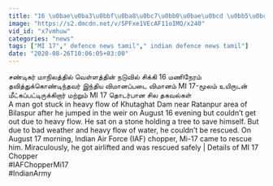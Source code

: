 ```yaml
---
title: "16 \u0bae\u0ba3\u0bbf\u0ba8\u0bc7\u0bb0\u0bae\u0bcd \u0bb5\u0bc6\u0bb3\u0bcd\u0bb3\u0ba4\u0bcd\u0ba4\u0bbf\u0bb2\u0bcd \u0b9a\u0bbf\u0b95\u0bcd\u0b95\u0bbf\u0baf\u0bbf\u0bb0\u0bc1\u0ba8\u0bcd\u0ba4\u0bb5\u0bb0\u0bc8 MI 17-\u0bb5\u0bbf\u0bae\u0bbe\u0ba9\u0bae\u0bcd \u0bae\u0bc2\u0bb2\u0bae\u0bcd \u0b89\u0baf\u0bbf\u0bb0\u0bc1\u0b9f\u0ba9\u0bcd \u0bae\u0bc0\u0b9f\u0bcd\u0b9f IAF"
image: "https://s2.dmcdn.net/v/SPFxe1VEcAF11oIMQ/x240"
vid_id: "x7vmhuw"
categories: "news"
tags: ["MI 17"," defence news tamil"," indian defence news tamil"]
date: "2020-08-26T10:06:05+03:00"
---
```

சண்டிகர் மாநிலத்தில் வெள்ளத்தின் நடுவில் சிக்கி 16 மணிநேரம் தவித்துக்கொண்டிந்தவர் இந்திய விமானப்படை விமானம் MI 17-மூலம் உயிருடன் மீட்கப்பட்டிருக்கிறார் மற்றும் MI 17 தொடர்பான சில தகவல்கள்     <br>A man got stuck in heavy flow of Khutaghat Dam near Ratanpur area of Bilaspur after he jumped in the weir on August 16 evening but couldn’t get out due to heavy flow. He sat on a stone holding a tree to save himself. But due to bad weather and heavy flow of water, he couldn’t be rescued. On August 17 morning, Indian Air Force (IAF) chopper, Mi-17 came to rescue him. Miraculously, he got airlifted and was rescued safely | Details of MI 17 Chopper    <br>#IAFChopperMi17   <br>#IndianArmy
